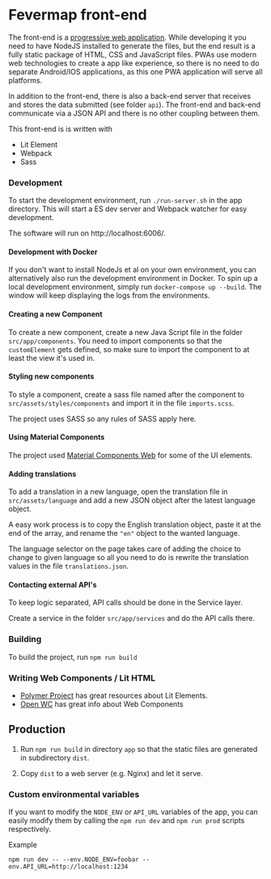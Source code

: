 # Fevermap front-end

The front-end is a [progressive web application](https://en.wikipedia.org/wiki/Progressive_web_application). While developing it you need to have NodeJS installed to generate the files, but the end result is a fully static package of HTML, CSS and JavaScript files. PWAs use modern web technologies to create a app like experience, so there is no need to do separate Android/IOS applications, as this one PWA application will serve all platforms.

In addition to the front-end, there is also a back-end server that receives and stores the data submitted (see folder `api`). The front-end and back-end communicate via a JSON API and there is no other coupling between them.

This front-end is is written with

- Lit Element
- Webpack
- Sass

### Development

To start the development environment, run `./run-server.sh` in the app directory. This will start a ES dev server and Webpack watcher for easy development.

The software will run on http://localhost:6006/.

#### Development with Docker

If you don't want to install NodeJs et al on your own environment, you can alternatively also run the development environment in Docker. To spin up a local development environment, simply run `docker-compose up --build`. The window will keep displaying the logs from the environments.

#### Creating a new Component

To create a new component, create a new Java Script file in the folder `src/app/components`. You need to import components so that the `customElement` gets defined, so make sure to import the component to at least the view it's used in.


#### Styling new components

To style a component, create a sass file named after the component to `src/assets/styles/components` and import it in the file `imports.scss`.

The project uses SASS so any rules of SASS apply here.

#### Using Material Components

The project used [Material Components Web](https://material-components.github.io/material-components-web-catalog/#/) for some of the UI elements.

#### Adding translations

To add a translation in a new language, open the translation file in `src/assets/language` and add a new JSON object after the latest language object.

A easy work process is to copy the English translation object, paste it at the end of the array, and rename the `"en"` object to the wanted language.

The language selector on the page takes care of adding the choice to change to given language so all you need to do is rewrite the translation values in the file `translations.json`.


#### Contacting external API's

To keep logic separated, API calls should be done in the Service layer.

Create a service in the folder `src/app/services` and do the API calls there.

### Building

To build the project, run `npm run build`


### Writing Web Components / Lit HTML

- [Polymer Project](https://lit-element.polymer-project.org/guide) has great resources about Lit Elements.
- [Open WC](https://open-wc.org/) has great info about Web Components


## Production

1. Run `npm run build` in directory `app` so that the static files are generated in subdirectory `dist`.

2. Copy `dist` to a web server (e.g. Nginx) and let it serve.


### Custom environmental variables

If you want to modify the `NODE_ENV` or `API_URL` variables of the app, you can easily modify them by calling the `npm run dev` and `npm run prod` scripts respectively.

Example

```
npm run dev -- --env.NODE_ENV=foobar --env.API_URL=http://localhost:1234
```
